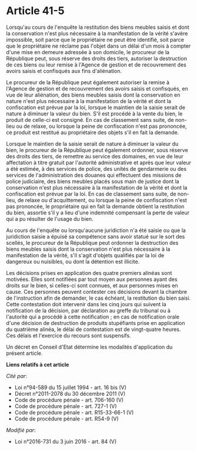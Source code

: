 # Article 41-5

Lorsqu'au cours de l'enquête la restitution des biens meubles saisis et dont la conservation n'est plus nécessaire à la
manifestation de la vérité s'avère impossible, soit parce que le propriétaire ne peut être identifié, soit parce que le
propriétaire ne réclame pas l'objet dans un délai d'un mois à compter d'une mise en demeure adressée à son domicile, le
procureur de la République peut, sous réserve des droits des tiers, autoriser la destruction de ces biens ou leur remise à
l'Agence de gestion et de recouvrement des avoirs saisis et confisqués aux fins d'aliénation.

Le procureur de la République peut également autoriser la remise à l'Agence de gestion et de recouvrement des avoirs saisis
et confisqués, en vue de leur aliénation, des biens meubles saisis dont la conservation en nature n'est plus nécessaire à la
manifestation de la vérité et dont la confiscation est prévue par la loi, lorsque le maintien de la saisie serait de nature à
diminuer la valeur du bien. S'il est procédé à la vente du bien, le produit de celle-ci est consigné. En cas de classement
sans suite, de non-lieu ou de relaxe, ou lorsque la peine de confiscation n'est pas prononcée, ce produit est restitué au
propriétaire des objets s'il en fait la demande.

Lorsque le maintien de la saisie serait de nature à diminuer la valeur du bien, le procureur de la République peut également
ordonner, sous réserve des droits des tiers, de remettre au service des domaines, en vue de leur affectation à titre gratuit
par l'autorité administrative et après que leur valeur a été estimée, à des services de police, des unités de gendarmerie ou
des services de l'administration des douanes qui effectuent des missions de police judiciaire, des biens meubles placés sous
main de justice dont la conservation n'est plus nécessaire à la manifestation de la vérité et dont la confiscation est prévue
par la loi. En cas de classement sans suite, de non-lieu, de relaxe ou d'acquittement, ou lorsque la peine de confiscation
n'est pas prononcée, le propriétaire qui en fait la demande obtient la restitution du bien, assortie s'il y a lieu d'une
indemnité compensant la perte de valeur qui a pu résulter de l'usage du bien. 

Au cours de l'enquête ou lorsqu'aucune juridiction n'a été saisie ou que la juridiction saisie a épuisé sa compétence sans
avoir statué sur le sort des scellés, le procureur de la République peut ordonner la destruction des biens meubles saisis
dont la conservation n'est plus nécessaire à la manifestation de la vérité, s'il s'agit d'objets qualifiés par la loi de
dangereux ou nuisibles, ou dont la détention est illicite.

Les décisions prises en application des quatre premiers alinéas sont motivées. Elles sont notifiées par tout moyen aux
personnes ayant des droits sur le bien, si celles-ci sont connues, et aux personnes mises en cause. Ces personnes peuvent
contester ces décisions devant la chambre de l'instruction afin de demander, le cas échéant, la restitution du bien saisi.
Cette contestation doit intervenir dans les cinq jours qui suivent la notification de la décision, par déclaration au greffe
du tribunal ou à l'autorité qui a procédé à cette notification ; en cas de notification orale d'une décision de destruction
de produits stupéfiants prise en application du quatrième alinéa, le délai de contestation est de vingt-quatre heures. Ces
délais et l'exercice du recours sont suspensifs. 

Un décret en Conseil d'Etat détermine les modalités d'application du présent article.

**Liens relatifs à cet article**

_Cité par_:

  - Loi n°94-589 du 15 juillet 1994 - art. 16 bis (V)
  - Décret n°2011-2078 du 30 décembre 2011 (V)
  - Code de procédure pénale - art. 706-160 (V)
  - Code de procédure pénale - art. 727-1 (V)
  - Code de procédure pénale - art. R15-33-66-1 (V)
  - Code de procédure pénale - art. R54-9 (V)

_Modifié par_:

  - Loi n°2016-731 du 3 juin 2016 - art. 84 (V)
